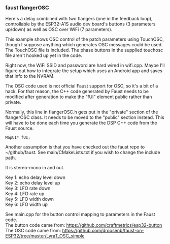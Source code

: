 ### faust flangerOSC

Here's a delay combined with two flangers (one in the feedback loop), controllable by the ESP32-A1S audio dev board's buttons (3 parameters up/down) as well as OSC over WiFi (7 parameters).

This example shows OSC control of the patch parameters using TouchOSC, though I suppose anything which generates OSC messages could be used.  The TouchOSC file is included.  The phase buttons in the supplied touchosc file aren't hooked up yet in the code.

Right now, the WiFi SSID and password are hard wired in wifi.cpp.  Maybe I'll figure out how to integrate the setup which uses an Android app and saves that info to the NVRAM.

The OSC code used is not official Faust support for OSC, so it's a bit of a hack.  For that reason, the C++ code generated by Faust needs to be modified after generation to make the "fUI" element public rather than private.

Normally, this line in flangerOSC.h gets put in the "private" section of the flangerOSC class.  It needs to be moved to the "public" section instead.  This will have to be done each time you generate the DSP C++ code from the Faust source.

`MapUI* fUI;`

Another assumption is that you have checked out the faust repo to ~/github/faust.  See main/CMakeLists.txt if you wish to change the include path.

It is stereo-mono in and out.

Key 1: echo delay level down<br>
Key 2: echo delay level up<br>
Key 3: LFO rate down<br>
Key 4: LFO rate up<br>
Key 5: LFO width down<br>
Key 6: LFO width up<br>

See main.cpp for the button control mapping to parameters in the Faust code.<br>
The button code came from: https://github.com/craftmetrics/esp32-button<br>
The OSC code came from: https://github.com/droosenb/faust-on-ESP32/tree/master/LyraT_OSC_simple
